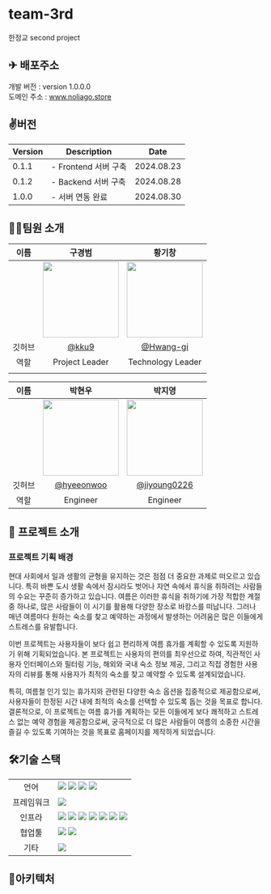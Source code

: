 # team-3rd
한정교 second project 
## ✈ 배포주소

개발 버전 : version 1.0.0.0 </br>
도메인 주소 : www.noljago.store </br>

## ✌️버전
| Version | Description | Date |
| --- | --- | --- |
| 0.1.1 | - Frontend 서버 구축 | 2024.08.23 |
| 0.1.2 | - Backend 서버 구축 | 2024.08.28 |
| 1.0.0 | - 서버 연동 완료 | 2024.08.30 |



## 🧑‍💻팀원 소개

| 이름 | 구경범 | 황기창 |
| :------------: | :------------: | :------------: |
|  | <img src="https://avatars.githubusercontent.com/u/174182609?v=4" width="150" /> | <img src="https://avatars.githubusercontent.com/u/154039941?v=4" width="150" /> |
| 깃허브 | [@kku9](https://github.com/kku9) | [@Hwang-gi](https://github.com/Hawng-gi) |
| 역할 | Project Leader | Technology Leader|
|  |  |  |  |

| 이름 | 박현우 | 박지영 |
| :------------: | :------------: | :------------: |
|  | <img src="https://avatars.githubusercontent.com/u/96418737?v=4" width="150" />| <img src="https://avatars.githubusercontent.com/u/174774514?v=4" width="150" /> |
| 깃허브 | [@hyeeonwoo](https://github.com/hyeeonwoo) | [@jiyoung0226](https://github.com/jiyoung0226) |
| 역할 | Engineer | Engineer |



## 📌 프로젝트 소개


### 프로젝트 기획 배경

현대 사회에서 일과 생활의 균형을 유지하는 것은 점점 더 중요한 과제로 떠오르고 있습니다. 특히 바쁜 도시 생활 속에서 잠시라도 벗어나 자연 속에서 휴식을 취하려는 사람들의 수요는 꾸준히 증가하고 있습니다. 여름은 이러한 휴식을 취하기에 가장 적합한 계절 중 하나로, 많은 사람들이 이 시기를 활용해 다양한 장소로 바캉스를 떠납니다. 그러나 매년 여름마다 원하는 숙소를 찾고 예약하는 과정에서 발생하는 어려움은 많은 이들에게 스트레스를 유발합니다.

이번 프로젝트는 사용자들이 보다 쉽고 편리하게 여름 휴가를 계획할 수 있도록 지원하기 위해 기획되었습니다. 본 프로젝트는 사용자의 편의를 최우선으로 하여, 직관적인 사용자 인터페이스와 필터링 기능, 해외와 국내 숙소 정보 제공, 그리고 직접 경험한 사용자의 리뷰를 통해 사용자가 최적의 숙소를 찾고 예약할 수 있도록 설계되었습니다.

특히, 여름철 인기 있는 휴가지와 관련된 다양한 숙소 옵션을 집중적으로 제공함으로써, 사용자들이 한정된 시간 내에 최적의 숙소를 선택할 수 있도록 돕는 것을 목표로 합니다.
결론적으로, 이 프로젝트는 여름 휴가를 계획하는 모든 이들에게 보다 쾌적하고 스트레스 없는 예약 경험을 제공함으로써, 궁극적으로 더 많은 사람들이 여름의 소중한 시간을 즐길 수 있도록 기여하는 것을 목표로 홈페이지를 제작하게 되었습니다.

## 🛠기술 스택

<table>
<tr>
 <td align="center">언어</td>
 <td>
  <img src="https://img.shields.io/badge/JavaScript-F7DF1E?style=for-the-badge&logo=JavaScript&logoColor=ffffff"/>
  <img src="https://img.shields.io/badge/Java-orange?style=for-the-badge&logo=Java&logoColor=white"/>
  <img src="https://img.shields.io/badge/html5-E34F26?style=for-the-badge&logo=html5&logoColor=white"> 	 
  <img src="https://img.shields.io/badge/css-1572B6?style=for-the-badge&logo=css3&logoColor=white"/>
 </td>
</tr>
	
<tr>
 <td align="center">프레임워크</td>
 <td>
  <img src="https://img.shields.io/badge/Spring-6DB33F?style=for-the-badge&logo=Spring&logoColor=ffffff"/> 
</tr>

<tr>
 <td align="center">인프라</td>
 <td>
  <img src="https://img.shields.io/badge/MariaDB-003545?style=for-the-badge&logo=mariadb&logoColor=white"/>
  <img src="https://img.shields.io/badge/tomcat-F8DC75?style=for-the-badge&logo=apachetomcat&logoColor=black">
	<img src="https://img.shields.io/badge/nginx-009639?style=for-the-badge&logo=nginx&logoColor=white">
  <img src="https://img.shields.io/badge/docker-2496ED?style=for-the-badge&logo=docker&logoColor=ffffff"/>
  <img src="https://img.shields.io/badge/linux-FCC624?style=for-the-badge&logo=linux&logoColor=black">
  <img src="https://img.shields.io/badge/oracle-F80000?style=for-the-badge&logo=oracle&logoColor=white">
  <img src="https://img.shields.io/badge/AWS-%23FF9900.svg?style=for-the-badge&logo=amazon-aws&logoColor=white"/>
  
  
<tr>
 <td align="center">협업툴</td>
 <td>
    <img src="https://img.shields.io/badge/Git-F05032?style=for-the-badge&logo=Git&logoColor=white"/>
    <img src="https://img.shields.io/badge/GitHub-181717?style=for-the-badge&logo=GitHub&logoColor=white"/>

   
 </td>
</tr>
<tr>
 <td align="center">기타</td>
 <td>
    <img src="https://img.shields.io/badge/Notion-000000?style=for-the-badge&logo=Notion&logoColor=white"/> 
</tr>
</table>

## 🧱아키텍처

